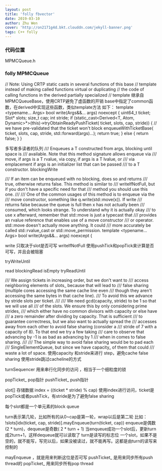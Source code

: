 ```yaml
---
layout: post
title: 'folly fbvector'
date: 2019-03-10
author: Zhu Wen
cover: 'http://on2171g4d.bkt.clouddn.com/jekyll-banner.png'
tags: C++ folly
---
```


### 代码位置
MPMCQueue.h

### folly MPMCQueue

  // Note: Using CRTP static casts in several functions of this base
  // template instead of making called functions virtual or duplicating
  // the code of calling functions in the derived partially specialized
  // template
继承自MPMCQueueBase，使用CRTP避免了虚函数的开销
base中指定了common函数，在derived中实现这些函数，类似template方法
如下：
  template <typename... Args>
  bool write(Args&&... args) noexcept {
    uint64_t ticket;
    Slot* slots;
    size_t cap;
    int stride;
    if (static_cast<Derived<T, Atom, Dynamic>*>(this)->tryObtainReadyPushTicket(
            ticket, slots, cap, stride)) {
      // we have pre-validated that the ticket won't block
      enqueueWithTicketBase(
          ticket, slots, cap, stride, std::forward<Args>(args)...);
      return true;
    } else {
      return false;
    }
  }


多写者多读者的队列
  /// Enqueues a T constructed from args, blocking until space is
  /// available.  Note that this method signature allows enqueue via
  /// move, if args is a T rvalue, via copy, if args is a T lvalue, or
  /// via emplacement if args is an initializer list that can be passed
  /// to a T constructor.
blockingWrite


  /// If an item can be enqueued with no blocking, does so and returns
  /// true, otherwise returns false.  This method is similar to
  /// writeIfNotFull, but if you don't have a specific need for that
  /// method you should use this one.
  ///
  /// One of the common usages of this method is to enqueue via the
  /// move constructor, something like q.write(std::move(x)).  If write
  /// returns false because the queue is full then x has not actually been
  /// consumed, which looks strange.  To understand why it is actually okay
  /// to use x afterward, remember that std::move is just a typecast that
  /// provides an rvalue reference that enables use of a move constructor
  /// or operator.  std::move doesn't actually move anything.  It could
  /// more accurately be called std::rvalue_cast or std::move_permission.
  template <typename... Args>
  bool write(Args&&... args) noexcept {

write           只取决于slot是否可写
writeIfNotFull  使用pushTick和popTick来计算是否可写，并且会被阻塞


tryWriteUntil

read
blockingRead
isEmpty
tryReadUntil




  /// We assign tickets in increasing order, but we don't want to
  /// access neighboring elements of slots_ because that will lead to
  /// false sharing (multiple cores accessing the same cache line even
  /// though they aren't accessing the same bytes in that cache line).
  /// To avoid this we advance by stride slots per ticket.
  ///
  /// We need gcd(capacity, stride) to be 1 so that we will use all
  /// of the slots.  We ensure this by only considering prime strides,
  /// which either have no common divisors with capacity or else have
  /// a zero remainder after dividing by capacity.  That is sufficient
  /// to guarantee correctness, but we also want to actually spread the
  /// accesses away from each other to avoid false sharing (consider a
  /// stride of 7 with a capacity of 8).  To that end we try a few taking
  /// care to observe that advancing by -1 is as bad as advancing by 1
  /// when in comes to false sharing.
  ///
  /// The simple way to avoid false sharing would be to pad each
  /// SingleElementQueue, but since we have capacity_ of them that could
  /// waste a lot of space.
使用capacity 和stride来进行 step，避免cache false sharing
使用stride跳过cacheline的方式


turnSequencer
用来串行化同步的访问 ，相当于一个细粒度的锁


popTicket_  pop指针
pushTicket_ push指针

slot[] 存储数据
index = ((ticket * stride) % cap)
使用index进行访问，ticket是popTick或者pushTick，有stride是为了避免false sharing

每个slot都是一个单元素的block queue

turn表示第几轮，比如所有的从0~cap是第一轮，wrap以后是第二轮
比如：
!slots[idx(ticket, cap, stride)].mayEnqueue(turn(ticket, cap))
enqueue是偶数 (2 * turn)，dequeue是奇数( 2 * turn + 1)
当enqueue成功一个slot后，更新turn成2turn+1，这样dequeue就可以读取了
turn是读写的标志位
一个slot，如果不是空的，就不能写，写完以后，如果没被读过，就不能再写。这都是由turn的读写来控制的

mayEnqueue ，就是用来判断这位是否可写
pushTicket_ 是用来同步所有push thread的
popTicket_ 用来同步所有pop thread



